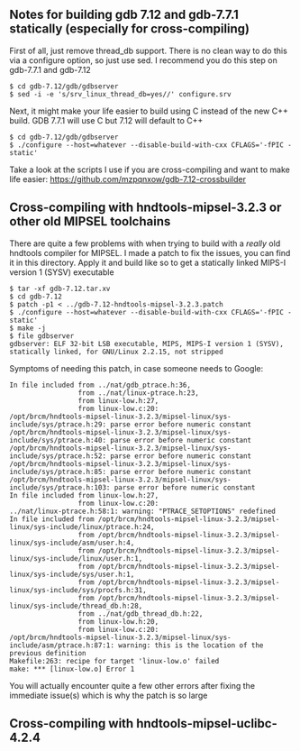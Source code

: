 ## Notes for building gdb 7.12 and gdb-7.7.1 statically (especially for cross-compiling)

First of all, just remove thread_db support. There is no clean way to do this via a configure option, so just use sed. I recommend you do this step on gdb-7.7.1 and gdb-7.12

```
$ cd gdb-7.12/gdb/gdbserver
$ sed -i -e 's/srv_linux_thread_db=yes//' configure.srv
```

Next, it might make your life easier to build using C instead of the new C++ build. GDB 7.7.1 will use C but 7.12 will default to C++

```
$ cd gdb-7.12/gdb/gdbserver
$ ./configure --host=whatever --disable-build-with-cxx CFLAGS='-fPIC -static'
```

Take a look at the scripts I use if you are cross-compiling and want to make life easier: https://github.com/mzpqnxow/gdb-7.12-crossbuilder

## Cross-compiling with hndtools-mipsel-3.2.3 or other old MIPSEL toolchains

There are quite a few problems with when trying to build with a *really* old hndtools compiler for MIPSEL. I made a patch to fix the issues, you can find it in this directory. Apply it and build like so to get a statically linked MIPS-I version 1 (SYSV) executable

```
$ tar -xf gdb-7.12.tar.xv
$ cd gdb-7.12
$ patch -p1 < ../gdb-7.12-hndtools-mipsel-3.2.3.patch
$ ./configure --host=whatever --disable-build-with-cxx CFLAGS='-fPIC -static'
$ make -j
$ file gdbserver 
gdbserver: ELF 32-bit LSB executable, MIPS, MIPS-I version 1 (SYSV), statically linked, for GNU/Linux 2.2.15, not stripped
```

Symptoms of needing this patch, in case someone needs to Google:

```
In file included from ../nat/gdb_ptrace.h:36,
                 from ../nat/linux-ptrace.h:23,
                 from linux-low.h:27,
                 from linux-low.c:20:
/opt/brcm/hndtools-mipsel-linux-3.2.3/mipsel-linux/sys-include/sys/ptrace.h:29: parse error before numeric constant
/opt/brcm/hndtools-mipsel-linux-3.2.3/mipsel-linux/sys-include/sys/ptrace.h:40: parse error before numeric constant
/opt/brcm/hndtools-mipsel-linux-3.2.3/mipsel-linux/sys-include/sys/ptrace.h:52: parse error before numeric constant
/opt/brcm/hndtools-mipsel-linux-3.2.3/mipsel-linux/sys-include/sys/ptrace.h:85: parse error before numeric constant
/opt/brcm/hndtools-mipsel-linux-3.2.3/mipsel-linux/sys-include/sys/ptrace.h:103: parse error before numeric constant
In file included from linux-low.h:27,
                 from linux-low.c:20:
../nat/linux-ptrace.h:58:1: warning: "PTRACE_SETOPTIONS" redefined
In file included from /opt/brcm/hndtools-mipsel-linux-3.2.3/mipsel-linux/sys-include/linux/ptrace.h:24,
                 from /opt/brcm/hndtools-mipsel-linux-3.2.3/mipsel-linux/sys-include/asm/user.h:4,
                 from /opt/brcm/hndtools-mipsel-linux-3.2.3/mipsel-linux/sys-include/linux/user.h:1,
                 from /opt/brcm/hndtools-mipsel-linux-3.2.3/mipsel-linux/sys-include/sys/user.h:1,
                 from /opt/brcm/hndtools-mipsel-linux-3.2.3/mipsel-linux/sys-include/sys/procfs.h:31,
                 from /opt/brcm/hndtools-mipsel-linux-3.2.3/mipsel-linux/sys-include/thread_db.h:28,
                 from ../nat/gdb_thread_db.h:22,
                 from linux-low.h:20,
                 from linux-low.c:20:
/opt/brcm/hndtools-mipsel-linux-3.2.3/mipsel-linux/sys-include/asm/ptrace.h:87:1: warning: this is the location of the previous definition
Makefile:263: recipe for target 'linux-low.o' failed
make: *** [linux-low.o] Error 1
```

You will actually encounter quite a few other errors after fixing the immediate issue(s) which is why the patch is so large

## Cross-compiling with hndtools-mipsel-uclibc-4.2.4


